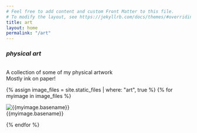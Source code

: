 ```yaml
---
# Feel free to add content and custom Front Matter to this file.
# To modify the layout, see https://jekyllrb.com/docs/themes/#overriding-theme-defaults
title: art
layout: home
permalink: "/art"
---
```





### *physical art*



<div><br></div>
A collection of some of my physical artwork<br>
Mostly ink on paper!

<div class="gallery-grid">
  
  

{% assign image_files = site.static_files | where: "art", true %}
{% for myimage in image_files %}
  
<div class="photo">
    <div class="img ">
      <img class="imgREAL myImg" src="{{ myimage.path }}" alt="{{myimage.basename}}"/>
    </div>
	<div class="imgText imgOneline">
	  {{myimage.basename}}<br />
	</div>
</div>
  
{% endfor %}



